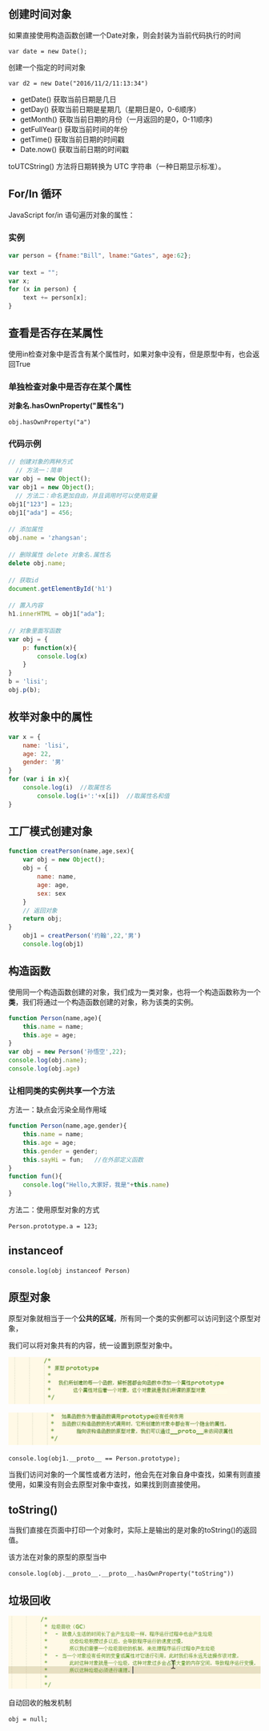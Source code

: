 ## 创建时间对象

如果直接使用构造函数创建一个Date对象，则会封装为当前代码执行的时间

```
var date = new Date();
```

创建一个指定的时间对象

```
var d2 = new Date("2016/11/2/11:13:34")
```

- getDate()  获取当前日期是几日
- getDay()  获取当前日期是星期几（星期日是0，0-6顺序）
- getMonth()  获取当前日期的月份（一月返回的是0，0-11顺序)
- getFullYear() 获取当前时间的年份
- getTime()  获取当前日期的时间戳
- Date.now()  获取当前日期的时间戳

toUTCString() 方法将日期转换为 UTC 字符串（一种日期显示标准）。

## For/In 循环

JavaScript for/in 语句遍历对象的属性：

### 实例

```JavaScript
var person = {fname:"Bill", lname:"Gates", age:62}; 

var text = "";
var x;
for (x in person) {
    text += person[x];
}
```

## 查看是否存在某属性



使用in检查对象中是否含有某个属性时，如果对象中没有，但是原型中有，也会返回True

### 单独检查对象中是否存在某个属性

**对象名.hasOwnProperty("属性名")**

`obj.hasOwnProperty("a")`

### 代码示例

```JavaScript
// 创建对象的两种方式
  // 方法一：简单
var obj = new Object();
var obj1 = new Object();
  // 方法二：命名更加自由，并且调用时可以使用变量
obj1["123"] = 123;
obj1["ada"] = 456;

// 添加属性
obj.name = 'zhangsan';

// 删除属性 delete 对象名.属性名
delete obj.name;

// 获取id
document.getElementById('h1')

// 置入内容
h1.innerHTML = obj1["ada"];

// 对象里面写函数
var obj = {
	p: function(x){
		console.log(x)
	}
}
b = 'lisi';
obj.p(b);

```

## 枚举对象中的属性

```JavaScript
var x = {
	name: 'lisi',
	age: 22,
	gender: '男'
}
for (var i in x){
	console.log(i)  //取属性名
        console.log(i+':'+x[i])  //取属性名和值
}
```



## 工厂模式创建对象

```JavaScript
function creatPerson(name,age,sex){
	var obj = new Object();
	obj = {
		name: name,
		age: age,
		sex: sex
	}
	// 返回对象
	return obj;
}
	obj1 = creatPerson('约翰',22,'男')
	console.log(obj1)
```

## 构造函数

使用同一个构造函数创建的对象，我们成为一类对象，也将一个构造函数称为一个**类**，我们将通过一个构造函数创建的对象，称为该类的实例。



```javascript
function Person(name,age){
	this.name = name;
	this.age = age;
}
var obj = new Person('孙悟空',22);
console.log(obj.name);
console.log(obj.age)
```

### 让相同类的实例共享一个方法

方法一：缺点会污染全局作用域

```javascript
function Person(name,age,gender){
	this.name = name;
	this.age = age;
	this.gender = gender;
	this.sayHi = fun;   //在外部定义函数
}
function fun(){
	console.log("Hello,大家好，我是"+this.name)
}
```

方法二：使用原型对象的方式

`Person.prototype.a = 123;`



## instanceof

`console.log(obj instanceof Person)`

## 原型对象

原型对象就相当于一个**公共的区域**，所有同一个类的实例都可以访问到这个原型对象，

我们可以将对象共有的内容，统一设置到原型对象中。

![image-20220327100416566](images/image-20220327100416566.png)

![image-20220327101056752](images/image-20220327101056752.png)

`console.log(obj1.__proto__ == Person.prototype);`

当我们访问对象的一个属性或者方法时，他会先在对象自身中查找，如果有则直接使用，如果没有则会去原型对象中查找，如果找到则直接使用。

## toString()

当我们直接在页面中打印一个对象时，实际上是输出的是对象的toString()的返回值。

该方法在对象的原型的原型当中

`console.log(obj.__proto__.__proto__.hasOwnProperty("toString"))`

## 垃圾回收

![image-20220327114905022](images/image-20220327114905022.png)

自动回收的触发机制

`obj = null;`
